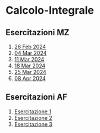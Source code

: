 # Calcolo-Integrale


## Esercitazioni MZ
1. [26 Feb 2024](/Esercitazioni/MZ/Esercitazione%201%20(26%20Feb%202024).md)
2. [04 Mar 2024](/Esercitazioni/MZ/Esercitazione%202%20(4%20Mar%202024).md)
3. [11 Mar 2024](/Esercitazioni/MZ/Esercitazione%203%20(11%20Mar%202024).md)
4. [18 Mar 2024](/Esercitazioni/MZ/Esercitazione%204%20(18%20Mar%202024).md)
5. [25 Mar 2024](/Esercitazioni/MZ/Esercitazione%205%20(25%20Mar%202024).md)
6. [08 Apr 2024](/Esercitazioni/MZ/Esercitazione%206%20(8%20Apr%202024).md)

## Esercitazioni AF
1. [Esercitazione 1](/Esercitazioni/AF/Esercitazione1.md)
2. [Esercitazione 2](/Esercitazioni/AF/Esercitazione2.md)
3. [Esercitazione 3](/Esercitazioni/AF/Esercitazione3.md)

